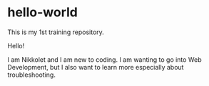 # hello-world
This is my 1st training repository.

Hello!

I am Nikkolet and I am new to coding. I am wanting to go into Web Development, but I also want to learn more especially about troubleshooting.
 
 
